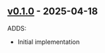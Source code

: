 ## [v0.1.0](https://github.com/rusty-bioinfo-se/hgnc-retrieval-utils/releases/tag/v0.1.0) - 2025-04-18
 
ADDS:
- Initial implementation